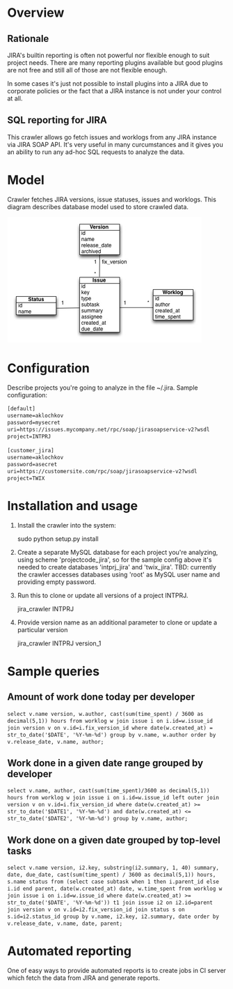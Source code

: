 Overview
========

Rationale
---------
JIRA's builtin reporting is often not powerful nor flexible enough to
suit project needs. There are many reporting plugins available but good 
plugins are not free and still all of those are not flexible enough.

In some cases it's just not possible to install plugins into a
JIRA due to corporate policies or the fact that a JIRA instance 
is not under your control at all.

SQL reporting for JIRA
----------------------
This crawler allows go fetch issues and worklogs from any JIRA 
instance via JIRA SOAP API. It's very useful in many curcumstances
and it gives you an ability to run any ad-hoc SQL requests to analyze
the data.

Model
=====
Crawler fetches JIRA versions, issue statuses, issues and worklogs.
This diagram describes database model used to store crawled data.

![Crawler Database Diagram](model.jpg "Crawler Database Diagram")


Configuration
=============
Describe projects you're going to analyze in the file ~/.jira.
Sample configuration:

    [default]
    username=aklochkov
    password=mysecret
    uri=https://issues.mycompany.net/rpc/soap/jirasoapservice-v2?wsdl
    project=INTPRJ

    [customer_jira]
    username=aklochkov
    password=asecret
    uri=https://customersite.com/rpc/soap/jirasoapservice-v2?wsdl
    project=TWIX

Installation and usage
======================
1. Install the crawler into the system:

    sudo python setup.py install 

2. Create a separate MySQL database for each project you're analyzing,
   using scheme 'projectcode_jira', so for the sample config above it's
   needed to create databases 'intprj_jira' and 'twix_jira'.
   TBD: currently the crawler accesses databases using 'root' as MySQL user
        name and providing empty password.

3. Run this to clone or update all versions of a project INTPRJ.

    jira_crawler INTPRJ

4. Provide version name as an additional parameter to clone or update a particular
   version

    jira_crawler INTPRJ version_1

Sample queries
=============

Amount of work done today per developer
---------------------------------------

    select v.name version, w.author, cast(sum(time_spent) / 3600 as decimal(5,1)) hours from worklog w join issue i on i.id=w.issue_id join version v on v.id=i.fix_version_id where date(w.created_at) = str_to_date('$DATE', '%Y-%m-%d') group by v.name, w.author order by v.release_date, v.name, author;

Work done in a given date range grouped by developer
----------------------------------------------------

    select v.name, author, cast(sum(time_spent)/3600 as decimal(5,1)) hours from worklog w join issue i on i.id=w.issue_id left outer join version v on v.id=i.fix_version_id where date(w.created_at) >= str_to_date('$DATE1', '%Y-%m-%d') and date(w.created_at) <= str_to_date('$DATE2', '%Y-%m-%d') group by v.name, author;

Work done on a given date grouped by top-level tasks
----------------------------------------------------

    select v.name version, i2.key, substring(i2.summary, 1, 40) summary, date, due_date, cast(sum(time_spent) / 3600 as decimal(5,1)) hours, s.name status from (select case subtask when 1 then i.parent_id else i.id end parent, date(w.created_at) date, w.time_spent from worklog w join issue i on i.id=w.issue_id where date(w.created_at) >= str_to_date('$DATE', '%Y-%m-%d')) t1 join issue i2 on i2.id=parent join version v on v.id=i2.fix_version_id join status s on s.id=i2.status_id group by v.name, i2.key, i2.summary, date order by v.release_date, v.name, date, parent;


Automated reporting
===================

One of easy ways to provide automated reports is to create jobs in CI server which fetch the data
from JIRA and generate reports. 
